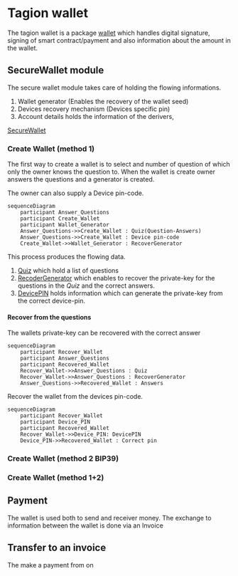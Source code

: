 # Tagion wallet

The tagion wallet is a package [wallet](https://ddoc.tagion.org/tagion.wallet.html) which handles digital signature, signing of smart contract/payment and also information about the amount in the wallet.

## SecureWallet module
The secure wallet module takes care of holding the flowing informations.

1. Wallet generator (Enables the recovery of the wallet seed)
2. Devices recovery mechanism (Devices specific pin) 
3. Account details holds the information of the derivers,


[SecureWallet](https://ddoc.tagion.org/tagion.wallet.SecureWallet.SecureWallet.html)

### Create Wallet (method 1)

The first way to create a wallet is to select and number of question of which only the owner knows the question to. When the wallet is create owner answers the questions and a generator is created.

The owner can also supply a Device pin-code.

```mermaid
sequenceDiagram
    participant Answer_Questions
    participant Create_Wallet
    participant Wallet_Generator
    Answer_Questions->>Create_Wallet : Quiz(Question-Answers)
    Answer_Questions->>Create_Wallet : Device pin-code
    Create_Wallet->>Wallet_Generator : RecoverGenerator
```

This process produces the flowing data.
1. [Quiz](https://ddoc.tagion.org/tagion.wallet.WalletRecords.Quiz.html) which hold a list of questions
2. [RecoderGenerator](https://ddoc.tagion.org/tagion.wallet.WalletRecords.RecoverGenerator.html) which enables to recover the private-key for the questions in the *Quiz* and the correct answers.
3. [DevicePIN](https://ddoc.tagion.org/tagion.wallet.WalletRecords.DevicePIN.html) holds information which can generate the private-key from the correct device-pin.

#### Recover from the questions

The wallets private-key can be recovered with the correct answer
```mermaid
sequenceDiagram
    participant Recover_Wallet
    participant Answer_Questions
    participant Recovered_Wallet
	Recover_Wallet->>Answer_Questions : Quiz
	Recover_Wallet->>Answer_Questions : RecoverGenerator
	Answer_Questions->>Recovered_Wallet : Answers
```

Recover the wallet from the devices pin-code.
```mermaid
sequenceDiagram
    participant Recover_Wallet
    participant Device_PIN
    participant Recovered_Wallet
	Recover_Wallet->>Device_PIN: DevicePIN
	Device_PIN->>Recovered_Wallet : Correct pin 
```

### Create Wallet (method 2 BIP39)


### Create Wallet (method 1+2)


## Payment

The wallet is used both to send and receiver money. The exchange to information between the wallet is done via an Invoice

## Transfer to an invoice

The make a payment from on
